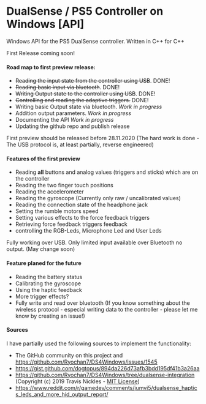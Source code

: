 # DualSense / PS5 Controller on Windows [API]
Windows API for the PS5 DualSense controller.  Written in C++ for C++

First Release coming soon!

#### Road map to first preview release:

- ~~Reading the input state from the controller using USB~~. DONE!
- ~~Reading basic input via bluetooth~~. DONE!
- ~~Writing Output state to the controller using USB~~. DONE!
- ~~Controlling and reading the adaptive triggers.~~ DONE!
- Writing basic Output state via bluetooth. *Work in progress*
- Addition output parameters. *Work in progress*
- Documenting the API *Work in progress*
- Updating the github repo and publish release

First preview should be released before 28.11.2020 (The hard work is done - The USB protocol is, at least partially, reverse engineered)

#### Features of the first preview

- Reading **all** buttons and analog values (triggers and sticks) which are on the controller
- Reading the two finger touch positions
- Reading the accelerometer
- Reading the  gyroscope (Currently only raw / uncalibrated values) 
- Reading the connection state of the headphone jack
- Setting the rumble motors speed
- Setting various effects to the force feedback triggers
- Retrieving force feedback triggers feedback
- controlling the RGB-Leds, Microphone Led and User Leds 

Fully working over USB. Only limited input available over Bluetooth no output. (May change soon)

#### Feature planed for the future

- Reading the battery status
- Calibrating the gyroscope 
- Using the haptic feedback
- More trigger effects?
- Fully write and read over bluetooth (If you know something about the wireless protocol - especial writing data to the controller - please let me know by creating an issue!) 

#### Sources

I have partially used the following sources to implement the functionality:

- The GitHub community on this project and https://github.com/Ryochan7/DS4Windows/issues/1545
- https://gist.github.com/dogtopus/894da226d73afb3bdd195df41b3a26aa
- https://github.com/Ryochan7/DS4Windows/tree/dualsense-integration (Copyright (c) 2019 Travis Nickles - [MIT License](https://github.com/Ryochan7/DS4Windows/blob/jay/LICENSE.txt))
- https://www.reddit.com/r/gamedev/comments/jumvi5/dualsense_haptics_leds_and_more_hid_output_report/

